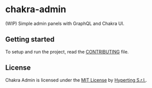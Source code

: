 # chakra-admin

(WIP) Simple admin panels with GraphQL and Chakra UI.

## Getting started

To setup and run the project, read the [CONTRIBUTING](CONTRIBUTING.md) file.

## License

Chakra Admin is licensed under the [MIT License](https://github.com/Hyperting/hypertheme-editor/blob/main/LICENSE) by [Hyperting S.r.l.](https://hyperting.com).
